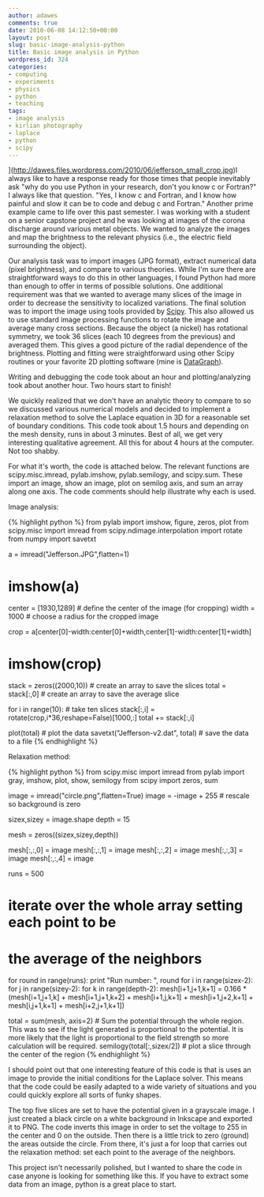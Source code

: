 ```yaml
---
author: adawes
comments: true
date: 2010-06-08 14:12:50+00:00
layout: post
slug: basic-image-analysis-python
title: Basic image analysis in Python
wordpress_id: 324
categories:
- computing
- experiments
- physics
- python
- teaching
tags:
- image analysis
- kirlian photography
- laplace
- python
- scipy
---
```


<span class="caption">](http://dawes.files.wordpress.com/2010/06/jefferson_small_crop.jpg)</span>I always like to have a response ready for those times that people inevitably ask "why do you use Python in your research, don't you know c or Fortran?" I always like that question. "Yes, I know c and Fortran, and I know how painful and slow it can be to code and debug c and Fortran." Another prime example came to life over this past semester. I was working with a student on a senior capstone project and he was looking at images of the corona discharge around various metal objects. We wanted to analyze the images and map the brightness to the relevant physics (i.e., the electric field surrounding the object).
<!-- more -->


Our analysis task was to import images (JPG format), extract numerical data (pixel brightness), and compare to various theories. While I'm sure there are straightforward ways to do this in other languages, I found Python had more than enough to offer in terms of possible solutions. One additional requirement was that we wanted to average many slices of the image in order to decrease the sensitivity to localized variations. The final solution was to import the image using tools provided by [Scipy](http://www.scipy.org). This also allowed us to use standard image processing functions to rotate the image and average many cross sections. Because the object (a nickel) has rotational symmetry, we took 36 slices (each 10 degrees from the previous) and averaged them. This gives a good picture of the radial dependence of the brightness. Plotting and fitting were straightforward using other Scipy routines or your favorite 2D plotting software (mine is [DataGraph](http://www.visualdatatools.com/DataGraph/index.html)).

Writing and debugging the code took about an hour and plotting/analyzing took about another hour. Two hours start to finish!

We quickly realized that we don't have an analytic theory to compare to so we discussed various numerical models and decided to implement a relaxation method to solve the Laplace equation in 3D for a reasonable set of boundary conditions. This code took about 1.5 hours and depending on the mesh density, runs in about 3 minutes. Best of all, we get very interesting qualitative agreement. All this for about 4 hours at the computer. Not too shabby.

For what it's worth, the code is attached below. The relevant functions are scipy.misc.imread, pylab.imshow, pylab.semilogy, and scipy.sum. These import an image, show an image, plot on semilog axis, and sum an array along one axis. The code comments should help illustrate why each is used.

Image analysis:

{% highlight python %}
from pylab import imshow, figure, zeros, plot
from scipy.misc import imread
from scipy.ndimage.interpolation import rotate
from numpy import savetxt

a = imread("Jefferson.JPG",flatten=1)
# imshow(a)

center = [1930,1289] # define the center of the image (for cropping)
width = 1000 # choose a radius for the cropped image

crop = a[center[0]-width:center[0]+width,center[1]-width:center[1]+width]
# imshow(crop)

stack = zeros((2000,10)) # create an array to save the slices
total = stack[:,0] # create an array to save the average slice

for i in range(10): # take ten slices
	stack[:,i] = rotate(crop,i*36,reshape=False)[1000,:]
	total += stack[:,i]

plot(total) # plot the data
savetxt("Jefferson-v2.dat", total) # save the data to a file
{% endhighlight %}

Relaxation method:

{% highlight python %}
from scipy.misc import imread
from pylab import gray, imshow, plot, show, semilogy
from scipy import zeros, sum

image = imread("circle.png",flatten=True)
image = -image + 255 # rescale so background is zero

sizex,sizey = image.shape
depth = 15

mesh = zeros((sizex,sizey,depth))

mesh[:,:,0] = image
mesh[:,:,1] = image
mesh[:,:,2] = image
mesh[:,:,3] = image
mesh[:,:,4] = image

runs = 500
# iterate over the whole array setting each point to be
# the average of the neighbors
for round in range(runs):
     print "Run number: ", round
     for i in range(sizex-2):
          for j in range(sizey-2):
               for k in range(depth-2):
                    mesh[i+1,j+1,k+1] = 0.166 * (mesh[i+1,j+1,k] + mesh[i+1,j+1,k+2] + mesh[i+1,j,k+1] + mesh[i+1,j+2,k+1] + mesh[i,j+1,k+1] + mesh[i+2,j+1,k+1])

total = sum(mesh, axis=2) # Sum the potential through the whole region. This was to see if the light generated is proportional to the potential. It is more likely that the light is proportional to the field strength so more calculation will be required.
semilogy(total[:,sizex/2]) # plot a slice through the center of the region
{% endhighlight %}

I should point out that one interesting feature of this code is that is uses an image to provide the initial conditions for the Laplace solver. This means that the code could be easily adapted to a wide variety of situations and you could quickly explore all sorts of funky shapes.

The top five slices are set to have the potential given in a grayscale image. I just created a black circle on a white background in Inkscape and exported it to PNG. The code inverts this image in order to set the voltage to 255 in the center and 0 on the outside. Then there is a little trick to zero (ground) the areas outside the circle. From there, it's just a for loop that carries out the relaxation method: set each point to the average of the neighbors.

This project isn't necessarily polished, but I wanted to share the code in case anyone is looking for something like this. If you have to extract some data from an image, python is a great place to start.
